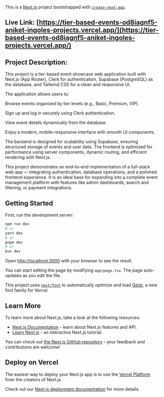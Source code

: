 This is a [Next.js](https://nextjs.org) project bootstrapped with [`create-next-app`](https://nextjs.org/docs/app/api-reference/cli/create-next-app).

## Live Link: [https://tier-based-events-od8iagnf5-aniket-ingoles-projects.vercel.app/](https://tier-based-events-od8iagnf5-aniket-ingoles-projects.vercel.app/)

## Project Description: 
This project is a tier-based event showcase web application built with Next.js (App Router), Clerk for authentication, Supabase (PostgreSQL) as the database, and Tailwind CSS for a clean and responsive UI.

The application allows users to:

Browse events organized by tier levels (e.g., Basic, Premium, VIP).

Sign up and log in securely using Clerk authentication.

View event details dynamically from the database.

Enjoy a modern, mobile-responsive interface with smooth UI components.

The backend is designed for scalability using Supabase, ensuring structured storage of events and user data. The frontend is optimized for performance using server components, dynamic routing, and efficient rendering with Next.js.

This project demonstrates an end-to-end implementation of a full-stack web app — integrating authentication, database operations, and a polished frontend experience. It is an ideal base for expanding into a complete event management platform with features like admin dashboards, search and filtering, or payment integrations.
## Getting Started

First, run the development server:

```bash
npm run dev
# or
yarn dev
# or
pnpm dev
# or
bun dev
```

Open [http://localhost:3000](http://localhost:3000) with your browser to see the result.

You can start editing the page by modifying `app/page.tsx`. The page auto-updates as you edit the file.

This project uses [`next/font`](https://nextjs.org/docs/app/building-your-application/optimizing/fonts) to automatically optimize and load [Geist](https://vercel.com/font), a new font family for Vercel.

## Learn More

To learn more about Next.js, take a look at the following resources:

- [Next.js Documentation](https://nextjs.org/docs) - learn about Next.js features and API.
- [Learn Next.js](https://nextjs.org/learn) - an interactive Next.js tutorial.

You can check out [the Next.js GitHub repository](https://github.com/vercel/next.js) - your feedback and contributions are welcome!

## Deploy on Vercel

The easiest way to deploy your Next.js app is to use the [Vercel Platform](https://vercel.com/new?utm_medium=default-template&filter=next.js&utm_source=create-next-app&utm_campaign=create-next-app-readme) from the creators of Next.js.

Check out our [Next.js deployment documentation](https://nextjs.org/docs/app/building-your-application/deploying) for more details.
